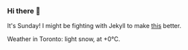 ### Hi there :wave:

It's Sunday! I might be fighting with Jekyll to make [this](https://swissclubtoronto.ca) better.

Weather in Toronto: light snow, at +0°C.
